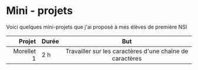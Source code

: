 # Mini - projets

Voici quelques mini-projets que j'ai proposé à mes élèves de première NSI




|Projet|Durée|But|
|--:|---------|:--:|
|Morellet 1| 2 h | Travailler sur les caractères d'une chaîne de caractères 
